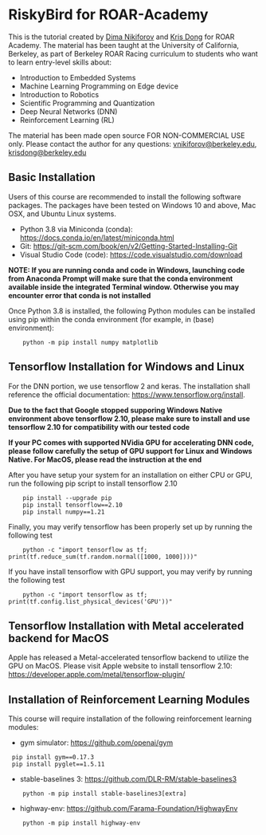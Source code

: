# RiskyBird for ROAR-Academy

This is the tutorial created by [Dima Nikiforov](https://www.linkedin.com/in/dima) and [Kris Dong](https://www.linkedin.com/in/chris-dong/) for ROAR Academy. The material has been taught at the University of California, Berkeley, as part of Berkeley ROAR Racing curriculum to students who want to learn entry-level skills about:

* Introduction to Embedded Systems
* Machine Learning Programming on Edge device 
* Introduction to Robotics
* Scientific Programming and Quantization
* Deep Neural Networks (DNN)
* Reinforcement Learning (RL) 

The material has been made open source FOR NON-COMMERCIAL USE only. Please contact the author for any questions: <vnikiforov@berkeley.edu>, <krisdong@berkeley.edu>

## Basic Installation

Users of this course are recommended to install the following software packages. The packages have been tested on Windows 10 and above, Mac OSX, and Ubuntu Linux systems.

* Python 3.8 via Miniconda (conda): <https://docs.conda.io/en/latest/miniconda.html>
* Git: <https://git-scm.com/book/en/v2/Getting-Started-Installing-Git>
* Visual Studio Code (code): <https://code.visualstudio.com/download>

**NOTE: If you are running conda and code in Windows, launching code from Anaconda Prompt will make sure that the conda environment available inside the integrated Terminal window. Otherwise you may encounter error that conda is not installed**

Once Python 3.8 is installed, the following Python modules can be installed using pip within the conda environment (for example, in (base) environment):
~~~
    python -m pip install numpy matplotlib
~~~

## Tensorflow Installation for Windows and Linux

For the DNN portion, we use tensorflow 2 and keras. The installation shall reference the official documentation: <https://www.tensorflow.org/install>. 

**Due to the fact that Google stopped supporing Windows Native environment above tensorflow 2.10, please make sure to install and use tensorflow 2.10 for compatibility with our tested code**

**If your PC comes with supported NVidia GPU for accelerating DNN code, please follow carefully the setup of GPU support for Linux and Windows Native. For MacOS, please read the instruction at the end**

After you have setup your system for an installation on either CPU or GPU, run the following pip script to install tensorflow 2.10
~~~
    pip install --upgrade pip
    pip install tensorflow==2.10
    pip install numpy==1.21
~~~

Finally, you may verify tensorflow has been properly set up by running the following test
~~~
    python -c "import tensorflow as tf; print(tf.reduce_sum(tf.random.normal([1000, 1000])))"
~~~

If you have install tensorflow with GPU support, you may verify by running the following test
~~~
    python -c "import tensorflow as tf; print(tf.config.list_physical_devices('GPU'))"
~~~

## Tensorflow Installation with Metal accelerated backend for MacOS

Apple has released a Metal-accelerated tensorflow backend to utilize the GPU on MacOS. Please visit Apple website to install tensorflow 2.10: <https://developer.apple.com/metal/tensorflow-plugin/>

## Installation of Reinforcement Learning Modules

This course will require installation of the following reinforcement learning modules:

* gym simulator: <https://github.com/openai/gym>
~~~
 pip install gym==0.17.3
 pip install pyglet==1.5.11
~~~

* stable-baselines 3: <https://github.com/DLR-RM/stable-baselines3>
~~~
    python -m pip install stable-baselines3[extra]
~~~

* highway-env: <https://github.com/Farama-Foundation/HighwayEnv>
~~~
    python -m pip install highway-env
~~~
